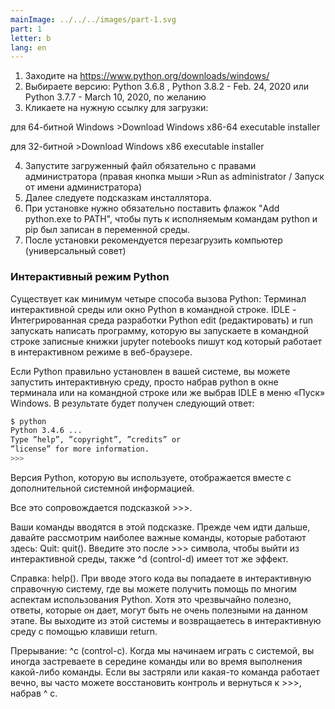 ```yaml
---
mainImage: ../../../images/part-1.svg
part: 1
letter: b
lang: en
---
```


<div class="content">

1. Заходите на https://www.python.org/downloads/windows/
2. Выбираете версию: Python 3.6.8 , Python 3.8.2 - Feb. 24, 2020 или Python 3.7.7 - March 10, 2020, по желанию
3. Кликаете на нужную ссылку для загрузки: 

  для 64-битной Windows >Download Windows x86-64 executable installer

  для 32-битной >Download Windows x86 executable installer

4. Запустите загруженный файл обязательно с правами администратора (правая кнопка мыши >Run as administrator / Запуск от имени администратора)
5. Далее следуете подсказкам инсталлятора.
6. При установке нужно обязательно поставить флажок "Add python.exe to PATH", чтобы путь к исполняемым командам python и pip был записан в переменной среды.
7. После установки рекомендуется перезагрузить компьютер (универсальный совет)

### Интерактивный режим Python

Существует как минимум четыре способа вызова Python:
Терминал интерактивной среды или окно Python в командной строке.
IDLE - Интегрированная среда разработки Python
edit (редактировать) и run запускать написать программу, которую вы запускаете в командной строке
записные книжки jupyter notebooks пишут код который работает в интерактивном режиме в веб-браузере.

Если Python правильно установлен в вашей системе, вы можете запустить интерактивную среду, просто набрав python в окне терминала или на командной строке или же выбрав IDLE в меню «Пуск» Windows. В результате будет получен следующий ответ:

```bash
$ python
Python 3.4.6 ...
Type ”help”, ”copyright”, ”credits” or
”license” for more information.
>>>
```

Версия Python, которую вы используете, отображается вместе с дополнительной системной информацией. 

Все это сопровождается подсказкой >>>. 

Ваши команды вводятся в этой подсказке.
Прежде чем идти дальше, давайте рассмотрим наиболее важные команды, которые работают здесь:
Quit: quit(). Введите это после  >>> символа, чтобы выйти из интерактивной среды, также ^d (control-d) имеет тот же эффект.

Справка: help(). При вводе этого кода вы попадаете в интерактивную справочную систему, где вы можете получить помощь по многим аспектам использования Python. Хотя это чрезвычайно полезно, ответы, которые он дает, могут быть не очень полезными на данном этапе. Вы выходите из этой системы и возвращаетесь в интерактивную среду с помощью клавиши return.

Прерывание: ^c (control-c). Когда мы начинаем играть с системой, вы иногда застреваете в середине команды или во время выполнения какой-либо команды. Если вы застряли или какая-то команда работает вечно, вы часто можете восстановить контроль и вернуться к >>>, набрав ^ c.


</div>